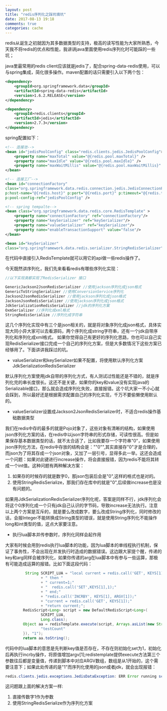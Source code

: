 ```yaml
---
layout: post
title: "redis序列化之踩坑填坑"
date: 2017-08-13 19:18
comments: true
categories: cache
---
```


redis从诞生之初就因为其多数据类型的支持，极高的读写性能为大家所熟悉，今天我不将redis的优点和性能，我讲讲java里面使用redis序列化时可能踩的一些坑；

java里最常用的redis client应该就是jedis了，配合spring-data-redis使用，可以与spring集成，简化很多操作。maven配置的话只需要引入以下两个包：

```xml
<dependency>
    <groupId>org.springframework.data</groupId>
    <artifactId>spring-data-redis</artifactId>
    <version>1.6.2.RELEASE</version>
</dependency>

<dependency>
    <groupId>redis.clients</groupId>
    <artifactId>jedis</artifactId>
    <version>2.7.3</version>
</dependency>
```

spring配置如下：

```xml
<!-- 连接池-->
<bean id="jedisPoolConfig" class="redis.clients.jedis.JedisPoolConfig">
    <property name="maxTotal" value="@{redis.pool.maxTotal}" />
    <property name="maxIdle" value="@{redis.pool.maxIdle}" />
    <property name="maxWaitMillis" value="@{redis.pool.maxWaitMillis}" />
</bean>

<!-- 连接工厂-->
<bean id="connectionFactory"
class="org.springframework.data.redis.connection.jedis.JedisConnectionFactory"
p:host-name="@{redis.host}" p:port="@{redis.port}" p:timeout="@{redis.timeout}"
p:pool-config-ref="jedisPoolConfig" />

<!-- spring tempalte-->
<bean class="org.springframework.data.redis.core.RedisTemplate" >
    <property name="connectionFactory" ref="connectionFactory"/>
    <property name="keySerializer" ref="keySerializer"/>
    <property name="valueSerializer" ref="keySerializer"/>
    <property name="enableTransactionSupport" value="false"/>
</bean>

<bean id="keySerializer"
class="org.springframework.data.redis.serializer.StringRedisSerializer" />
```

在代码中直接引入RedisTemplate就可以用它的api做一些redis操作了。

今天既然讲序列化，我们先来看看redis有哪些序列化实现：

```java
//以下实现类都实现了RedisSerializer 接口

GenericJackson2JsonRedisSerializer //使用jackson序列化成json格式
GenericToStringSerializer //使用ConversionService序列化
Jackson2JsonRedisSerializer //使用jackson序列化成json格式
JacksonJsonRedisSerializer //使用jackson序列化成json格式
JdkSerializationRedisSerializer //jdk的序列化方案
OxmSerializer //序列化成xml格式
StringRedisSerialize //序列化成字符串
```

这几个序列化实现中有三个是json相关的，就是将对象序列化成json格式，具体实现大同小异大家可以去看源码，两个序列化成string字符串，还有一个jdk自带序列化和序列化成xml格式。
如果你觉得自己有更好的序列化思路，你也可以自己实现RedisSerializer接口完成一个自己的序列化方案，但是大多数情况下这些方案已经够用了。下面讲讲我踩过的坑。

* valueSerializer和keySerializer如果不配置，将使用默认序列化方案JdkSerializationRedisSerializer

默认序列化方案使用jdk自带的序列化方式，有人测试过性能还是不错的，就是序列化完的串长度很长。这还不是关键，如果你的key和value没有实现java的Serializable接口，那么就会造成序列化失败，直接报错。这个坑大家一不小心就会踩到，所以最好还是根据需求配置自己的序列化实现，千万不要偷懒使用默认的。

* valueSerializer设置成Jackson2JsonRedisSerializer时，不适合redis操作基础数据类型

我们在redis中存的最多的就是Pojo对象了，这些对象有清晰的结构，如果使用json序列化方案的话，在redis中以json字符串的形式存储，可读性很高。但是如果保存基本数据类型的话，就不太合适了，比如我要存一个字符串"0"，如果使用json序列化方法，在redis中存放的结构会是："\"0\"",其实直接存"0"才是合理的，而json为了将其存成一个json对象，又加了一层引号，显得多此一举。这还会造成一个问题：如果对此键进行increase操作，将会直接报错，因为redis不能将其转成一个int值。这种问题有两种解决方案：

1. 如果存的时候存的就是数字0，那json包装后会是"0",这样的格式也是对的。
1. 使用StringRedisSerialize，那我们存在库中的就是"0",后续做increase也是没有问题的。

如果用JdkSerializationRedisSerializer序列化呢，答案是同样不行，jdk序列化会将这个0序列化成一个只有jdk自己认识的字节码，导致increase无法执行。注意以上两个方案是互斥的，就是要么改成数字，要么改成String序列化，同时修改的话，会报Integer不能转换成String类型的错误，就是使用String序列化不能操作long和int类型的值，这点大家要注意。

* 执行lua脚本并传参数时，序列化同样会起作用

大家有时候会用到redis执行lua脚本的功能，因为lua脚本的单线程执行机制，保证了事务性，不会出现在并发执行时造成的数据错误。这边跟大家提个醒，传递的key和arg同样会被序列化，如果你传递的arg在lua脚本中有参与一些运算，那极有可能造成运算的报错。比如下面这段代码：

```java
         String SCRIPT_LUA = "local current = redis.call('GET', KEYS[1]);if not current"
                + " then "
                + " current=1;"
                + "  redis.call('SET',KEYS[1],1);"
                + " end;"
                + "redis.call('INCRBY', KEYS[1], ARGV[1]);"
                + "current = redis.call('GET', KEYS[1]);"
                + "return current;";
        RedisScript<Long> script = new DefaultRedisScript<Long>(
                SCRIPT_LUA,
                Long.class);
        Object aa = redisTemplate.execute(script, Arrays.asList(new String[] {
                "testCount"
        }), "1");
        return aa.toString();
```

代码中的lua脚本的意思是先判断key值是否存在，不存在则初始化set为1，初始化后再执行incrby操作，将原值增加argv[1];redistemplate提供execute方法第三个参数往后都是变量值，传递到脚本中对应ARGV数组，数组是从1开始的，这个需要注意下；如果此处传递的是"1"而序列化使用的json或者jdk，就会出现报错：

```java
redis.clients.jedis.exceptions.JedisDataException: ERR Error running script (call to f_805244dd6d5f8aa92576c2ea0d5f137412a54aa5): @user_script:1: ERR value is not an integer or out of range
```

这问题跟上面的解决方案一样:

1. 直接传数字1作为参数
1. 使用StringRedisSerialize作为序列化方案
